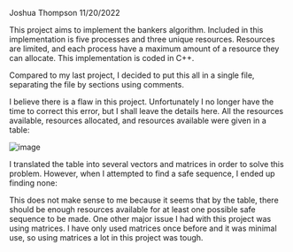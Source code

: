 Joshua Thompson
11/20/2022

This project aims to implement the bankers algorithm.  Included in this implementation
is five processes and three unique resources.  Resources are limited, and each process
have a maximum amount of a resource they can allocate.  This implementation is coded
in C++.

Compared to my last project, I decided to put this all in a single file, separating
the file by sections using comments. 

I believe there is a flaw in this project.  Unfortunately I no longer have the time to
correct this error, but I shall leave the details here.  All the resources available,
resources allocated, and resources available were given in a table:

![image](https://user-images.githubusercontent.com/117226386/202966229-42c1f53a-fdb4-4127-8867-c36a9839a29b.png)

I translated the table into several vectors and matrices in order to solve this problem.
However, when I attempted to find a safe sequence, I ended up finding none:

This does not make sense to me because it seems that by the table, there should be enough
resources available for at least one possible safe sequence to be made.  One other major
issue I had with this project was using matrices.  I have only used matrices once before
and it was minimal use, so using matrices a lot in this project was tough.
